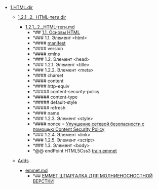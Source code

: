 - <a href = "F:\Node_projects\Node_Way\NBase\_Md\_Index\_HtmlCss\Containers\Intro_to_this\html5book.ru\1.HTML.dir\cat.1.HTML.dir\dir.1.HTML.dir.md">1.HTML.dir</a>
    - <a href = "F:\Node_projects\Node_Way\NBase\_Md\_Index\_HtmlCss\Containers\Intro_to_this\html5book.ru\1.HTML.dir\1.2.1_.2._HTML-теги.dir\cat.1.2.1_.2._HTML-теги.dir\dir.1.2.1_.2._HTML-теги.dir.md">1.2.1_.2._HTML-теги.dir</a>
        - <a href = "F:\Node_projects\Node_Way\NBase\_Md\_Index\_HtmlCss\Containers\Intro_to_this\html5book.ru\1.HTML.dir\1.2.1_.2._HTML-теги.dir\1.2.1_.2._HTML-теги.md">1.2.1_.2._HTML-теги.md</a>
            - *## [1.1. Основы HTML](https://html5book.ru/osnovy-html/#part4)
            - *### 1.1. Элемент \<html>
            - *#### [manifest](https://developer.mozilla.org/ru/docs/Web/HTML/%D0%98%D1%81%D0%BF%D0%BE%D0%BB%D1%8C%D0%B7%D0%BE%D0%B2%D0%B0%D0%BD%D0%B8%D0%B5_%D0%BA%D1%8D%D1%88%D0%B8%D1%80%D0%BE%D0%B2%D0%B0%D0%BD%D0%B8%D1%8F_%D0%BF%D1%80%D0%B8%D0%BB%D0%BE%D0%B6%D0%B5%D0%BD%D0%B8%D0%B9)
            - *#### version
            - *#### xmlns
            - *### 1.2. Элемент \<head>
            - *### 1.2.1. Элемент \<title>
            - *### 1.2.2. Элемент \<meta>
            - *#### charset
            - *#### content
            - *#### http-equiv
            - *##### content-security-policy
            - *##### content-type
            - *##### default-style
            - *##### refresh
            - *#### name
            - *### 1.2.3. Элемент \<style>
            - *#### nonce = [Улучшение сетевой безопасности с помощью Content Security Policy ](https://habr.com/ru/company/nix/blog/271575/)
            - *### 1.2.4. Элемент \<link>
            - *### 1.2.5. Элемент \<script>
            - *### 1.3. Элемент \<body>
            - *@@ endPoint HTML5Css3 [train emmet](https://dwstroy.ru/stail/plaginy-rasshireniya/emmet-shpargalka/)
    
    - <a href = "F:\Node_projects\Node_Way\NBase\_Md\_Index\_HtmlCss\Containers\Intro_to_this\html5book.ru\1.HTML.dir\Adds\cat.Adds\dir.Adds.md">Adds</a>
        - <a href = "F:\Node_projects\Node_Way\NBase\_Md\_Index\_HtmlCss\Containers\Intro_to_this\html5book.ru\1.HTML.dir\Adds\emmet.md">emmet.md</a>
            - *## [EMMET ШПАРГАЛКА ДЛЯ МОЛНИЕНОСНОСТНОЙ ВЕРСТКИ](https://dwstroy.ru/stail/plaginy-rasshireniya/emmet-shpargalka/)
    
